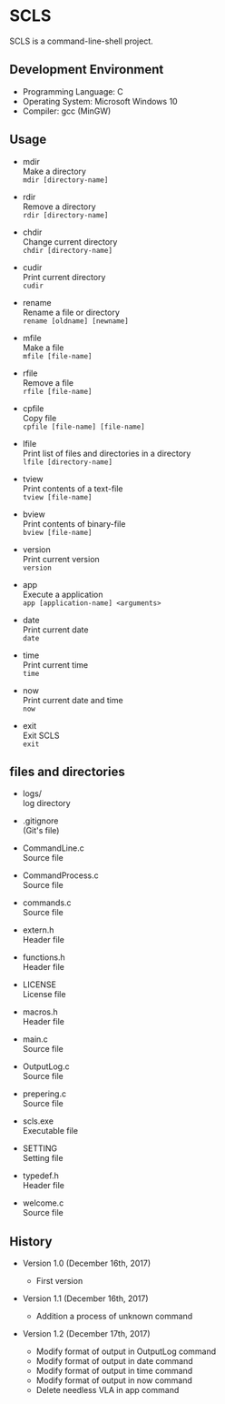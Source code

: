 SCLS
====
SCLS is a command-line-shell project.

Development Environment
-----------------------------
* Programming Language: C  
* Operating System: Microsoft Windows 10  
* Compiler: gcc (MinGW)  

Usage
-------
* mdir  
Make a directory  
`mdir [directory-name]`  

* rdir  
Remove a directory  
`rdir [directory-name]`  

* chdir  
Change current directory  
`chdir [directory-name]`  

* cudir  
Print current directory  
`cudir`  

* rename  
Rename a file or directory  
`rename [oldname] [newname]`  

* mfile  
Make a file  
`mfile [file-name]`  

* rfile  
Remove a file  
`rfile [file-name]`  

* cpfile  
Copy file  
`cpfile [file-name] [file-name]`  

* lfile  
Print list of files and directories in a directory  
`lfile [directory-name]`  

* tview  
Print contents of a text-file  
`tview [file-name]`  

* bview  
Print contents of binary-file  
`bview [file-name]`  

* version  
Print current version  
`version`  

* app  
Execute a application  
`app [application-name] <arguments>`  

* date  
Print current date  
`date`  

* time  
Print current time  
`time`  

* now  
Print current date and time  
`now`  

* exit  
Exit SCLS  
`exit`  

files and directories
---------------------
* logs/  
log directory  

* .gitignore  
(Git's file)  

* CommandLine.c  
Source file  

* CommandProcess.c  
Source file  

* commands.c  
Source file  

* extern.h  
Header file  

* functions.h  
Header file  

* LICENSE  
License file  

* macros.h  
Header file  

* main.c  
Source file  

* OutputLog.c  
Source file  

* prepering.c  
Source file  

* scls.exe  
Executable file  

* SETTING  
Setting file  

* typedef.h  
Header file  

* welcome.c  
Source file  

History
--------
* Version 1.0 (December 16th, 2017)  
    * First version  

* Version 1.1 (December 16th, 2017)  
    * Addition a process of unknown command  

* Version 1.2 (December 17th, 2017)  
    * Modify format of output in OutputLog command  
    * Modify format of output in date command  
    * Modify format of output in time command  
    * Modify format of output in now command  
    * Delete needless VLA in app command  
